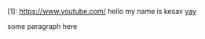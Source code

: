 [1]: https://www.youtube.com/ hello my name is kesav 
[yay](https://www.youtube.com/watch?v=5_2DRVYNxYI)

some paragraph here
